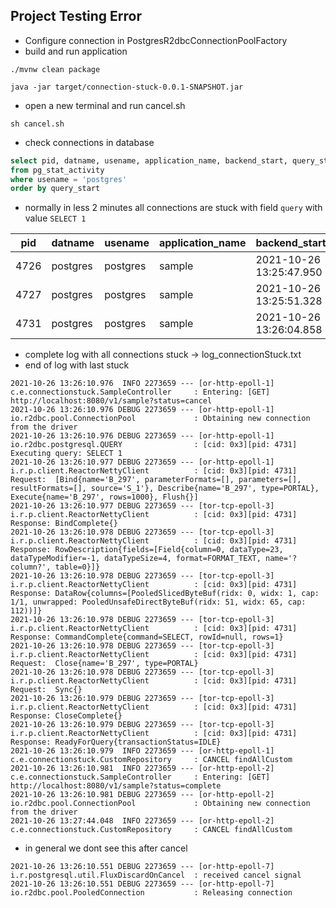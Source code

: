 ## Project Testing Error
- Configure connection in PostgresR2dbcConnectionPoolFactory
- build and run application 
```
./mvnw clean package

java -jar target/connection-stuck-0.0.1-SNAPSHOT.jar
```
- open a new terminal and run cancel.sh
```
sh cancel.sh
```
- check connections in database
```sql
select pid, datname, usename, application_name, backend_start, query_start, query
from pg_stat_activity
where usename = 'postgres' 
order by query_start
```
- normally in less 2 minutes all connections are stuck with field `query` with value `SELECT 1`

|pid|datname|usename|application_name|backend_start|query_start|query|
|---|-------|-------|----------------|-------------|-----------|-----|
|4726|postgres|postgres|sample|2021-10-26 13:25:47.950|2021-10-26 13:26:03.959|SELECT 1|
|4727|postgres|postgres|sample|2021-10-26 13:25:51.328|2021-10-26 13:26:05.338|SELECT 1|
|4731|postgres|postgres|sample|2021-10-26 13:26:04.858|2021-10-26 13:26:10.977|SELECT 1|

- complete log with all connections stuck -> log_connectionStuck.txt
- end of log with last stuck

```
2021-10-26 13:26:10.976  INFO 2273659 --- [or-http-epoll-1] c.e.connectionstuck.SampleController     : Entering: [GET] http://localhost:8080/v1/sample?status=cancel
2021-10-26 13:26:10.976 DEBUG 2273659 --- [or-http-epoll-1] io.r2dbc.pool.ConnectionPool             : Obtaining new connection from the driver
2021-10-26 13:26:10.976 DEBUG 2273659 --- [or-http-epoll-1] io.r2dbc.postgresql.QUERY                : [cid: 0x3][pid: 4731] Executing query: SELECT 1
2021-10-26 13:26:10.977 DEBUG 2273659 --- [or-http-epoll-1] i.r.p.client.ReactorNettyClient          : [cid: 0x3][pid: 4731] Request:  [Bind{name='B_297', parameterFormats=[], parameters=[], resultFormats=[], source='S_1'}, Describe{name='B_297', type=PORTAL}, Execute{name='B_297', rows=1000}, Flush{}]
2021-10-26 13:26:10.977 DEBUG 2273659 --- [tor-tcp-epoll-3] i.r.p.client.ReactorNettyClient          : [cid: 0x3][pid: 4731] Response: BindComplete{}
2021-10-26 13:26:10.978 DEBUG 2273659 --- [tor-tcp-epoll-3] i.r.p.client.ReactorNettyClient          : [cid: 0x3][pid: 4731] Response: RowDescription{fields=[Field{column=0, dataType=23, dataTypeModifier=-1, dataTypeSize=4, format=FORMAT_TEXT, name='?column?', table=0}]}
2021-10-26 13:26:10.978 DEBUG 2273659 --- [tor-tcp-epoll-3] i.r.p.client.ReactorNettyClient          : [cid: 0x3][pid: 4731] Response: DataRow{columns=[PooledSlicedByteBuf(ridx: 0, widx: 1, cap: 1/1, unwrapped: PooledUnsafeDirectByteBuf(ridx: 51, widx: 65, cap: 112))]}
2021-10-26 13:26:10.978 DEBUG 2273659 --- [tor-tcp-epoll-3] i.r.p.client.ReactorNettyClient          : [cid: 0x3][pid: 4731] Response: CommandComplete{command=SELECT, rowId=null, rows=1}
2021-10-26 13:26:10.978 DEBUG 2273659 --- [tor-tcp-epoll-3] i.r.p.client.ReactorNettyClient          : [cid: 0x3][pid: 4731] Request:  Close{name='B_297', type=PORTAL}
2021-10-26 13:26:10.978 DEBUG 2273659 --- [tor-tcp-epoll-3] i.r.p.client.ReactorNettyClient          : [cid: 0x3][pid: 4731] Request:  Sync{}
2021-10-26 13:26:10.979 DEBUG 2273659 --- [tor-tcp-epoll-3] i.r.p.client.ReactorNettyClient          : [cid: 0x3][pid: 4731] Response: CloseComplete{}
2021-10-26 13:26:10.979 DEBUG 2273659 --- [tor-tcp-epoll-3] i.r.p.client.ReactorNettyClient          : [cid: 0x3][pid: 4731] Response: ReadyForQuery{transactionStatus=IDLE}
2021-10-26 13:26:10.979  INFO 2273659 --- [or-http-epoll-1] c.e.connectionstuck.CustomRepository     : CANCEL findAllCustom
2021-10-26 13:26:10.981  INFO 2273659 --- [or-http-epoll-2] c.e.connectionstuck.SampleController     : Entering: [GET] http://localhost:8080/v1/sample?status=complete
2021-10-26 13:26:10.981 DEBUG 2273659 --- [or-http-epoll-2] io.r2dbc.pool.ConnectionPool             : Obtaining new connection from the driver
2021-10-26 13:27:44.048  INFO 2273659 --- [or-http-epoll-2] c.e.connectionstuck.CustomRepository     : CANCEL findAllCustom
```

- in general we dont see this after cancel
```
2021-10-26 13:26:10.551 DEBUG 2273659 --- [or-http-epoll-7] i.r.postgresql.util.FluxDiscardOnCancel  : received cancel signal
2021-10-26 13:26:10.551 DEBUG 2273659 --- [or-http-epoll-7] io.r2dbc.pool.PooledConnection           : Releasing connection
```